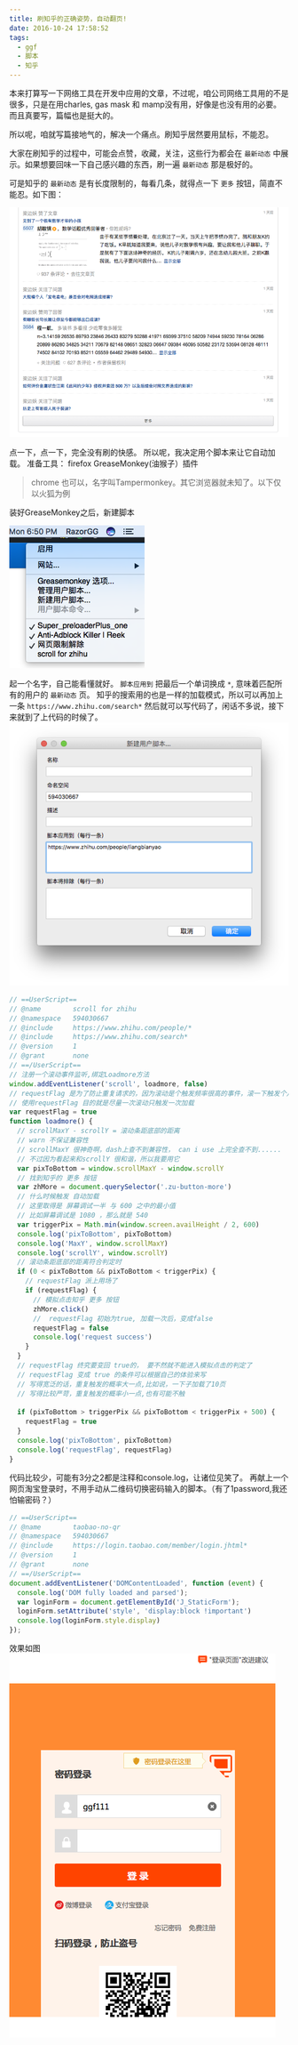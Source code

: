 ```yaml
---
title: 刷知乎的正确姿势，自动翻页!
date: 2016-10-24 17:58:52
tags: 
  - ggf 
  - 脚本 
  - 知乎
---
```


本来打算写一下网络工具在开发中应用的文章，不过呢，咱公司网络工具用的不是很多，只是在用charles, gas mask 和 mamp没有用，好像是也没有用的必要。而且真要写，篇幅也是挺大的。

所以呢，咱就写篇接地气的，解决一个痛点。刷知乎居然要用鼠标，不能忍。

大家在刷知乎的过程中，可能会点赞，收藏，关注，这些行为都会在 `最新动态` 中展示。如果想要回味一下自己感兴趣的东西，刷一遍 `最新动态` 那是极好的。

<!--more-->

可是知乎的 `最新动态` 是有长度限制的，每看几条，就得点一下 `更多` 按钮，简直不能忍。如下图：

![更多按键](/images/20161024/1.png)

点一下，点一下，完全没有刷的快感。
所以呢，我决定用个脚本来让它自动加载。
准备工具： firefox GreaseMonkey(油猴子）插件
>chrome 也可以，名字叫Tampermonkey。其它浏览器就未知了。以下仅以火狐为例

装好GreaseMonkey之后，新建脚本

![新建脚本](/images/20161024/2.png)

起一个名字，自己能看懂就好。 `脚本应用到` 把最后一个单词换成 `*`, 意味着匹配所有的用户的 `最新动态`  页。
知乎的搜索用的也是一样的加载模式，所以可以再加上一条
`https://www.zhihu.com/search*`
然后就可以写代码了，闲话不多说，接下来就到了上代码的时候了。
![配置一下](/images/20161024/3.png)

```js
// ==UserScript==
// @name        scroll for zhihu
// @namespace   594030667
// @include     https://www.zhihu.com/people/*
// @include     https://www.zhihu.com/search*
// @version     1
// @grant       none
// ==/UserScript==
// 注册一个滚动事件监听,绑定Loadmore方法
window.addEventListener('scroll', loadmore, false)
// requestFlag 是为了防止重复请求的，因为滚动是个触发频率很高的事件，滚一下触发个几十次，显然不是很合适
// 使用requestFlag 目的就是尽量一次滚动只触发一次加载
var requestFlag = true
function loadmore() {
  // scrollMaxY - scrollY = 滚动条距底部的距离
  // warn 不保证兼容性
  // scrollMaxY 很神奇啊，dash上查不到兼容性， can i use 上完全查不到......
  // 不过因为看起来和scrollY 很和谐，所以我要用它
  var pixToBottom = window.scrollMaxY - window.scrollY
  // 找到知乎的 更多 按钮
  var zhMore = document.querySelector('.zu-button-more')
  // 什么时候触发 自动加载
  // 这里取得是 屏幕调试一半 与 600 之中的最小值
  // 比如屏幕调试是 1080 ，那么就是 540
  var triggerPix = Math.min(window.screen.availHeight / 2, 600)
  console.log('pixToBottom', pixToBottom)
  console.log('MaxY', window.scrollMaxY)
  console.log('scrollY', window.scrollY)
  // 滚动条距底部的距离符合判定时
  if (0 < pixToBottom && pixToBottom < triggerPix) {
    // requestFlag 派上用场了
    if (requestFlag) {
      // 模拟点击知乎 更多 按钮
      zhMore.click()
      //  requestFlag 初始为true, 加载一次后，变成false
      requestFlag = false
      console.log('request success')
    }
  }
  // requestFlag 终究要变回 true的， 要不然就不能进入模拟点击的判定了
  // requestFlag 变成 true 的条件可以根据自己的体验来写
  // 写得宽泛的话，重复触发的概率大一点,比如说，一下子加载了10页
  // 写得比较严苛，重复触发的概率小一点,也有可能不触

  if (pixToBottom > triggerPix && pixToBottom < triggerPix + 500) {
    requestFlag = true
  }
  console.log('pixToBottom', pixToBottom)
  console.log('requestFlag', requestFlag)
}

```

代码比较少，可能有3分之2都是注释和console.log，让诸位见笑了。
再献上一个网页淘宝登录时，不用手动从二维码切换密码输入的脚本。（有了1password,我还怕输密码？）
```js
// ==UserScript==
// @name        taobao-no-qr
// @namespace   594030667
// @include     https://login.taobao.com/member/login.jhtml*
// @version     1
// @grant       none
// ==/UserScript==
document.addEventListener('DOMContentLoaded', function (event) {
  console.log('DOM fully loaded and parsed');
  var loginForm = document.getElementById('J_StaticForm');
  loginForm.setAttribute('style', 'display:block !important')
  console.log(loginForm.style.display)
});
```

效果如图
![淘宝不想扫二维码](/images/20161024/4.png)
